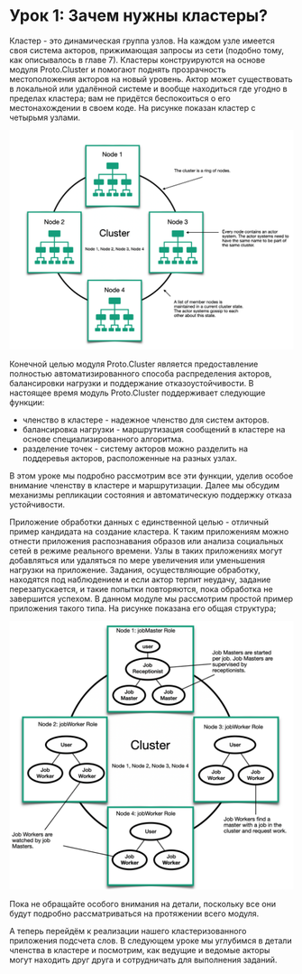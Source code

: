 # Урок 1:  Зачем нужны кластеры?

Кластер - это динамическая группа узлов. На каждом узле имеется своя система акторов, прижимающая запросы из сети (подобно тому, как описывалось в главе 7). Кластеры конструируются на основе модуля Proto.Cluster и помогают поднять прозрачность местоположения акторов на новый уровень. Актор может существовать в локальной или удалённой системе и вообще находиться где угодно в пределах кластера; вам не придётся беспокоиться о его местонахождении в своем коде. На рисунке показан кластер с четырьмя узлами.

![](images/8_1_1.png)

Конечной целью модуля Proto.Cluster является предоставление полностью автоматизированного способа распределения акторов, балансировки нагрузки и поддержание отказоустойчивости. В настоящее время модуль Proto.Cluster поддерживает следующие функции:

- членство в кластере - надежное членство для систем акторов.
- балансировка нагрузки - маршрутизация сообщений в кластере на ос­нове специализированного алгоритма.
- разделение точек - систему акторов можно разделить на поддеревья акторов, расположенные на разных узлах.

В этом уроке мы подробно рассмотрим все эти функции, уделив особое внимание членству в кластере и маршрутизации. Далее мы обсудим механизмы репликации состояния и автоматическую поддержку отказа устойчивости.

Приложение обработки данных с единственной целью - отличный пример кандидата на создание кластера. К таким приложениям можно отнести приложения распознавания образов или анализа социальных сетей в режиме реального времени. Узлы в таких приложениях могут добавляться или удаляться по мере увеличения или уменьшения нагрузки на приложение. Задания, осуществляющие обработку, находятся под наблюдением и если актор терпит неудачу, задание перезапускается, и такие попытки повторяются, пока обработка не завершится успехом. В данном модуле мы рассмотрим простой пример приложения такого типа. На рисунке показана его общая структура; 

![](images/8_1_2.png)

Пока не обращайте особого внимания на детали, поскольку все они будут подробно рассматриваться на протяжении всего модуля.

А теперь перейдём к реализации нашего кластеризованного приложения подсчета слов. В следующем уроке мы углубимся в детали членства в кластере и посмотрим, как ведущие и ведомые акторы могут находить друг друга и сотрудничать для выполнения заданий.